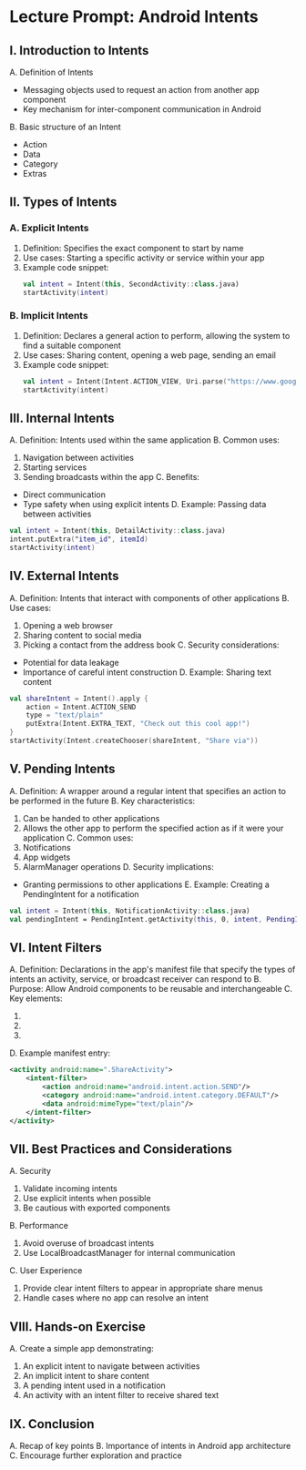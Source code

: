 # Lecture Prompt: Android Intents

## I. Introduction to Intents
A. Definition of Intents
   - Messaging objects used to request an action from another app component
   - Key mechanism for inter-component communication in Android

B. Basic structure of an Intent
   - Action
   - Data
   - Category
   - Extras

## II. Types of Intents

### A. Explicit Intents
1. Definition: Specifies the exact component to start by name
2. Use cases: Starting a specific activity or service within your app
3. Example code snippet:
   ```kotlin
   val intent = Intent(this, SecondActivity::class.java)
   startActivity(intent)
   ```

### B. Implicit Intents
1. Definition: Declares a general action to perform, allowing the system to find a suitable component
2. Use cases: Sharing content, opening a web page, sending an email
3. Example code snippet:
   ```kotlin
   val intent = Intent(Intent.ACTION_VIEW, Uri.parse("https://www.google.com"))
   startActivity(intent)
   ```

## III. Internal Intents

A. Definition: Intents used within the same application
B. Common uses:
   1. Navigation between activities
   2. Starting services
   3. Sending broadcasts within the app
C. Benefits: 
   - Direct communication
   - Type safety when using explicit intents
D. Example: Passing data between activities
   ```kotlin
   val intent = Intent(this, DetailActivity::class.java)
   intent.putExtra("item_id", itemId)
   startActivity(intent)
   ```

## IV. External Intents

A. Definition: Intents that interact with components of other applications
B. Use cases:
   1. Opening a web browser
   2. Sharing content to social media
   3. Picking a contact from the address book
C. Security considerations:
   - Potential for data leakage
   - Importance of careful intent construction
D. Example: Sharing text content
   ```kotlin
   val shareIntent = Intent().apply {
       action = Intent.ACTION_SEND
       type = "text/plain"
       putExtra(Intent.EXTRA_TEXT, "Check out this cool app!")
   }
   startActivity(Intent.createChooser(shareIntent, "Share via"))
   ```

## V. Pending Intents

A. Definition: A wrapper around a regular intent that specifies an action to be performed in the future
B. Key characteristics:
   1. Can be handed to other applications
   2. Allows the other app to perform the specified action as if it were your application
C. Common uses:
   1. Notifications
   2. App widgets
   3. AlarmManager operations
D. Security implications:
   - Granting permissions to other applications
E. Example: Creating a PendingIntent for a notification
   ```kotlin
   val intent = Intent(this, NotificationActivity::class.java)
   val pendingIntent = PendingIntent.getActivity(this, 0, intent, PendingIntent.FLAG_UPDATE_CURRENT)
   ```

## VI. Intent Filters

A. Definition: Declarations in the app's manifest file that specify the types of intents an activity, service, or broadcast receiver can respond to
B. Purpose: Allow Android components to be reusable and interchangeable
C. Key elements:
   1. <action>
   2. <category>
   3. <data>
D. Example manifest entry:
   ```xml
   <activity android:name=".ShareActivity">
       <intent-filter>
           <action android:name="android.intent.action.SEND"/>
           <category android:name="android.intent.category.DEFAULT"/>
           <data android:mimeType="text/plain"/>
       </intent-filter>
   </activity>
   ```

## VII. Best Practices and Considerations

A. Security
   1. Validate incoming intents
   2. Use explicit intents when possible
   3. Be cautious with exported components

B. Performance
   1. Avoid overuse of broadcast intents
   2. Use LocalBroadcastManager for internal communication

C. User Experience
   1. Provide clear intent filters to appear in appropriate share menus
   2. Handle cases where no app can resolve an intent

## VIII. Hands-on Exercise

A. Create a simple app demonstrating:
   1. An explicit intent to navigate between activities
   2. An implicit intent to share content
   3. A pending intent used in a notification
   4. An activity with an intent filter to receive shared text

## IX. Conclusion

A. Recap of key points
B. Importance of intents in Android app architecture
C. Encourage further exploration and practice

